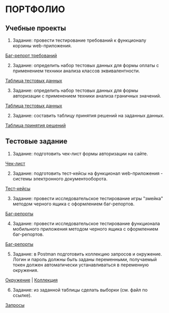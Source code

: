 # ПОРТФОЛИО 

## Учебные проекты
1. Задание: провести тестирование требований к функционалу корзины web-приложения. 

[Баг-репорт требований](Portfolio/Req_test.xlsx)

2. Задание: определить набор тестовых данных для формы оплаты с применением техники анализа классов эквивалентности.

[Таблица тестовых данных](Portfolio/Eq_class.xlsx)

3. Задание: определить набор тестовых данных для формы авторизации с применением техники анализа граничных значений.

[Таблица тестовых данных](Portfolio/Limits.xlsx)

2. Задание: составить таблицу принятия решений на заданных данных.

[Таблица принятия решений](Portfolio/Decision_table..xlsx)

## Тестовые задание  
1. Задание: подготовить чек-лист формы авторизации на сайте.

[Чек-лист](Portfolio/Auth_check-list.xlsx)

2. Задание: подготовить тест-кейсы на функционал web-приложения - системы электронного документооборота.

[Тест-кейсы](Portfolio/Test_cases-directum.xlsx)

3. Задание: провести исследовательское тестирование игры "змейка" методом черного ящика с оформлением баг-репортов.

[Баг-репорты](Portfolio/Snake_bugs.xlsx)

4. Задание: провести исследовательское тестирование функционала мобильного приложения методом черного ящика с оформлением баг-репортов.

[Баг-репорты](Portfolio/Mob_bugs.xlsx)

5. Задание: в Postman подготовить коллекцию запросов и окружение. Логин и пароль должны быть заданы переменными, получаемый токен должен автоматически устанавливаться в переменную окружения.

[Окружение](Portfolio/Environment_task_2.postman_environment.json) | [Коллекция](Portfolio/Postman_collection.json) 

6. Задание: из заданной таблицы сделать выборки (см. файл по ссылке).

[Запросы](Portfolio/SQL.xlsx)
